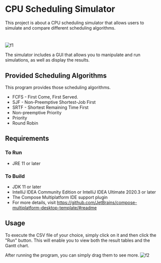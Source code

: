 # CPU Scheduling Simulator
This project is about a CPU scheduling simulator that allows users to simulate and compare different scheduling algorithms.
#
![f1](https://user-images.githubusercontent.com/53341392/235887774-a7bcaadc-44ac-4747-8b11-d3a9e84e3c8b.gif)

The simulator includes a GUI that allows you to manipulate and run simulations, as well as display the results.

## Provided Scheduling Algorithms
This program provides those scheduling algorithms.
* FCFS - First Come, First Served.
* SJF - Non-Preemptive Shortest-Job First
* SRTF - Shortest Remaining Time First
* Non-preemptive Priority
* Priority
* Round Robin

## Requirements
### To Run
* JRE 11 or later

### To Build
* JDK 11 or later
* IntelliJ IDEA Community Edition or IntelliJ IDEA Ultimate 2020.3 or later 
* The Compose Multiplatform IDE support plugin
* For more details, visit https://github.com/JetBrains/compose-multiplatform-desktop-template/#readme

## Usage
To execute the CSV file of your choice, simply click on it and then click the "Run" button.
This will enable you to view both the result tables and the Gantt chart.

After running the program, you can simply drag them to see more.
![f2](https://user-images.githubusercontent.com/53341392/235887812-d181366e-abce-41ed-beaa-c986f45aa9bf.gif)
